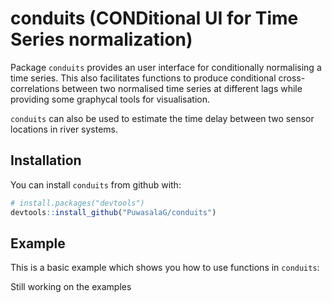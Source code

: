 
<!-- README.md is generated from README.Rmd. Please edit that file -->

# conduits (CONDitional UI for Time Series normalization)

<!-- badges: start -->

<!-- badges: end -->

Package `conduits` provides an user interface for conditionally
normalising a time series. This also facilitates functions to produce
conditional cross-correlations between two normalised time series at
different lags while providing some graphycal tools for visualisation.

`conduits` can also be used to estimate the time delay between two
sensor locations in river systems.

## Installation

You can install `conduits` from github with:

``` r
# install.packages("devtools")
devtools::install_github("PuwasalaG/conduits")
```

## Example

This is a basic example which shows you how to use functions in
`conduits`:

Still working on the
examples

<!-- ```{r example} -->

<!-- library(conduits) -->

<!-- library(lubridate) -->

<!-- head(NEON_PRIN_5min) -->

<!-- ## Normalising upstream turbidity conditional on upstream conductance, temperature and level -->

<!-- NEON_PRIN_5min <- NEON_PRIN_5min %>% -->

<!--   mutate(Timestamp = ymd_hms(roundedTime)) %>%  -->

<!--   filter(Timestamp >= ymd("2019-10-01")  -->

<!--          & Timestamp < ymd("2020-01-01")) %>%  -->

<!--   select(Timestamp, site, turbidity, surfacewaterElevMean, -->

<!--          surfWaterTempMean, ) -->

<!-- ``` -->
